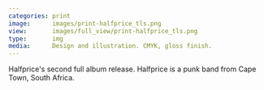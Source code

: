 ```yaml
---
categories: print
image:      images/print-halfprice_tls.png
view:       images/full_view/print-halfprice_tls.png
type:       img
media:      Design and illustration. CMYK, gloss finish.
---
```

Halfprice's second full album release. Halfprice is a punk band from Cape Town,
South Africa.
